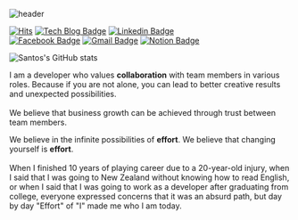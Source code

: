 ![header](https://capsule-render.vercel.app/api?type=wave&color=auto&height=300&section=header&text=Santos&fontSize=100)

[![Hits](https://hits.seeyoufarm.com/api/count/incr/badge.svg?url=https%3A%2F%2Fgithub.com%2FSangchoKim&count_bg=%2311754F&title_bg=%23555555&icon=&icon_color=%23E7E7E7&title=hits&edge_flat=false)](https://hits.seeyoufarm.com)
[![Tech Blog Badge](http://img.shields.io/badge/-Tech%20blog-black?style=flat-square&logo=bloglovin&link=https://sangcho.tistory.com/)](https://sangcho.tistory.com/)
[![Linkedin Badge](https://img.shields.io/badge/-LinkedIn-blue?style=flat-square&logo=Linkedin&logoColor=white&link=https://www.linkedin.com/in/rlatkdch14/)](https://www.linkedin.com/in/rlatkdch14/)	
[![Facebook Badge](https://img.shields.io/badge/facebook-1877f2?style=flat-square&logo=facebook&logoColor=white&link=https://www.facebook.com/belle.korea.store/)](https://www.facebook.com/belle.korea.store/)
[![Gmail Badge](https://img.shields.io/badge/Gmail-d14836?style=flat-square&logo=Gmail&logoColor=white&link=mailto:wjdrms1919@gmail.com)](mailto:wjdrms1919@gmail.com)
[![Notion Badge](https://img.shields.io/badge/Resume-yellow?style=flat-square&logo=Notion&logoColor=black&link=https://scientific-shawl-44f.notion.site/Santos-84e316a2b9b64c8f8562c3989eb8ef1c)](https://scientific-shawl-44f.notion.site/Santos-84e316a2b9b64c8f8562c3989eb8ef1c)

![Santos's GitHub stats](https://github-readme-stats.vercel.app/api?username=SangchoKim&show_icons=true&theme=synthwave)
   
  I am a developer who values **collaboration** with team members in
          various roles. Because if you are not alone, you can lead to better
          creative results and unexpected possibilities.
          <br />
          <br /> We believe that business growth can be achieved through trust
          between team members.
          
          
  We believe in the infinite possibilities of **effort**. We believe that
          changing yourself is **effort**. <br />
          <br /> When I finished 10 years of playing career due to a 20-year-old
          injury, when I said that I was going to New Zealand without knowing
          how to read English, or when I said that I was going to work as a
          developer after graduating from college, everyone expressed concerns
          that it was an absurd path, but day by day "Effort" of "I" made me who
          I am today.
 
<!--
**SangchoKim/SangchoKim** is a ✨ _special_ ✨ repository because its `README.md` (this file) appears on your GitHub profile.

Here are some ideas to get you started:

- 🔭 I’m currently working on ...
- 🌱 I’m currently learning ...
- 👯 I’m looking to collaborate on ...
- 🤔 I’m looking for help with ...
- 💬 Ask me about ...
- 📫 How to reach me: ...
- 😄 Pronouns: ...
- ⚡ Fun fact: ...
-->
